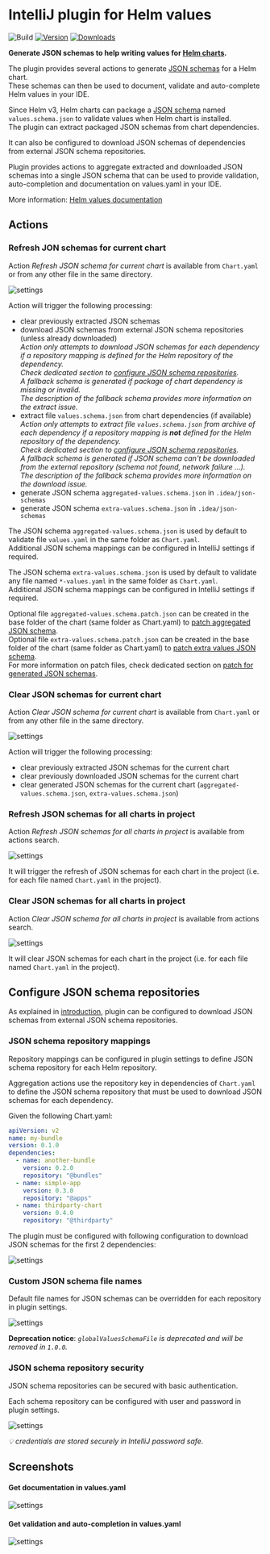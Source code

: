 # IntelliJ plugin for Helm values

![Build](https://github.com/fstaudt/helm-values/workflows/Build/badge.svg)
[![Version](https://img.shields.io/jetbrains/plugin/v/19970.svg)](https://plugins.jetbrains.com/plugin/19970-helm-values-assistant)
[![Downloads](https://img.shields.io/jetbrains/plugin/d/19970.svg)](https://plugins.jetbrains.com/plugin/19970-helm-values-assistant)

<!-- Plugin description -->
**Generate JSON schemas to help writing values for [Helm charts](https://helm.sh/).**

The plugin provides several actions to generate [JSON schemas](https://json-schema.org/) for a Helm chart.\
These schemas can then be used to document, validate and auto-complete Helm values in your IDE.

Since Helm v3, Helm charts can package a [JSON schema](https://helm.sh/docs/topics/charts/#schema-files)
named `values.schema.json` to validate values when Helm chart is installed.\
The plugin can extract packaged JSON schemas from chart dependencies.

It can also be configured to download JSON schemas of dependencies from external JSON schema repositories.

Plugin provides actions to aggregate extracted and downloaded JSON schemas into a single JSON schema
that can be used to provide validation, auto-completion and documentation on values.yaml in your IDE.

More information: [Helm values documentation](https://github.com/fstaudt/helm-values#readme)
<!-- Plugin description end -->

## Actions

### Refresh JON schemas for current chart

Action *Refresh JSON schema for current chart* is available from `Chart.yaml` or from any other file in the same
directory.

![settings](screenshots/action-refresh.png "Refresh JON schemas for current chart")

Action will trigger the following processing:

- clear previously extracted JSON schemas
- download JSON schemas from external JSON schema repositories (unless already downloaded)\
  *Action only attempts to download JSON schemas for each dependency*
  *if a repository mapping is defined for the Helm repository of the dependency.*\
  *Check dedicated section to [configure JSON schema repositories](#configure-json-schema-repositories).*\
  *A fallback schema is generated if package of chart dependency is missing or invalid.*\
  *The description of the fallback schema provides more information on the extract issue.*
- extract file `values.schema.json` from chart dependencies (if available)\
  *Action only attempts to extract file `values.schema.json` from archive of each dependency*
  *if a repository mapping is **not** defined for the Helm repository of the dependency.*\
  *Check dedicated section to [configure JSON schema repositories](#configure-json-schema-repositories).*\
  *A fallback schema is generated if JSON schema can't be downloaded from the external repository*
  *(schema not found, network failure ...).*\
  *The description of the fallback schema provides more information on the download issue.*
- generate JSON schema `aggregated-values.schema.json` in `.idea/json-schemas`
- generate JSON schema `extra-values.schema.json` in `.idea/json-schemas`

The JSON schema `aggregated-values.schema.json` is used by default to validate file `values.yaml`
in the same folder as `Chart.yaml`.\
Additional JSON schema mappings can be configured in IntelliJ settings if required.

The JSON schema `extra-values.schema.json` is used by default to validate any file named `*-values.yaml`
in the same folder as `Chart.yaml`.\
Additional JSON schema mappings can be configured in IntelliJ settings if required.

Optional file `aggregated-values.schema.patch.json` can be created in the base folder of the chart
(same folder as Chart.yaml) to [patch aggregated JSON schema](https://jsonpatch.com/).\
Optional file `extra-values.schema.patch.json` can be created in the base folder of the chart
(same folder as Chart.yaml) to [patch extra values JSON schema](https://jsonpatch.com/).\
For more information on patch files, check dedicated section
on [patch for generated JSON schemas](../README.md#patch-for-generated-json-schemas).

### Clear JSON schemas for current chart

Action *Clear JSON schema for current chart* is available from `Chart.yaml`
or from any other file in the same directory.

![settings](screenshots/action-clear.png "Clear JON schemas for current chart")

Action will trigger the following processing:

- clear previously extracted JSON schemas for the current chart
- clear previously downloaded JSON schemas for the current chart
- clear generated JSON schemas for the current chart (`aggregated-values.schema.json`, `extra-values.schema.json`)

### Refresh JSON schemas for all charts in project

Action *Refresh JSON schemas for all charts in project* is available from actions search.

![settings](screenshots/action-refresh-all.png "Refresh JON schemas for all charts in project")

It will trigger the refresh of JSON schemas for each chart in the project
(i.e. for each file named `Chart.yaml` in the project).

### Clear JSON schemas for all charts in project

Action *Clear JSON schema for all charts in project* is available from actions search.

![settings](screenshots/action-clear-all.png "Clear JON schemas for all charts in project")

It will clear JSON schemas for each chart in the project (i.e. for each file named `Chart.yaml` in the project).

## Configure JSON schema repositories

As explained in [introduction](../README.md#json-schema-repositories),
plugin can be configured to download JSON schemas from external JSON schema repositories.

### JSON schema repository mappings

Repository mappings can be configured in plugin settings to define JSON schema repository for each Helm repository.

Aggregation actions use the repository key in dependencies of `Chart.yaml` to define the JSON schema repository
that must be used to download JSON schemas for each dependency.

Given the following Chart.yaml:

```yaml
apiVersion: v2
name: my-bundle
version: 0.1.0
dependencies:
  - name: another-bundle
    version: 0.2.0
    repository: "@bundles"
  - name: simple-app
    version: 0.3.0
    repository: "@apps"
  - name: thirdparty-chart
    version: 0.4.0
    repository: "@thirdparty"
```

The plugin must be configured with following configuration to download JSON schemas for the first 2 dependencies:

![settings](screenshots/settings.png "Configure JSON schema repository mappings in settings")

### Custom JSON schema file names

Default file names for JSON schemas can be overridden for each repository in plugin settings.

![settings](screenshots/settings-custom.png "Custom JSON schema file names in settings")

**Deprecation notice**: *`globalValuesSchemaFile` is deprecated and will be removed in `1.0.0`.*

### JSON schema repository security

JSON schema repositories can be secured with basic authentication.

Each schema repository can be configured with user and password in plugin settings.

![settings](screenshots/settings-security.png "Custom JSON schema file names in settings")

*:bulb: credentials are stored securely in IntelliJ password safe.*

## Screenshots

#### Get documentation in values.yaml

![settings](screenshots/values-documentation.png "Get documentation in values.yaml")

#### Get validation and auto-completion in values.yaml

![settings](screenshots/values-validation.png "Get validation and auto-completion in values.yaml")
